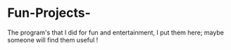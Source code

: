 # Fun-Projects-
The program's that I did for fun and entertainment, I put them here; maybe someone will find them useful !
